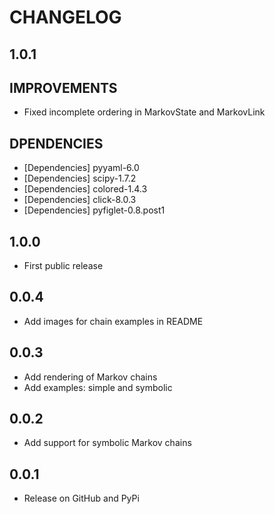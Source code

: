 # CHANGELOG

1.0.1
-----

## IMPROVEMENTS
- Fixed incomplete ordering in MarkovState and MarkovLink

## DPENDENCIES
- [Dependencies] pyyaml-6.0
- [Dependencies] scipy-1.7.2
- [Dependencies] colored-1.4.3
- [Dependencies] click-8.0.3
- [Dependencies] pyfiglet-0.8.post1


1.0.0
-----

- First public release


0.0.4
-----

- Add images for chain examples in README


0.0.3
-----

- Add rendering of Markov chains
- Add examples: simple and symbolic


0.0.2
-----

- Add support for symbolic Markov chains


0.0.1
-----

- Release on GitHub and PyPi
